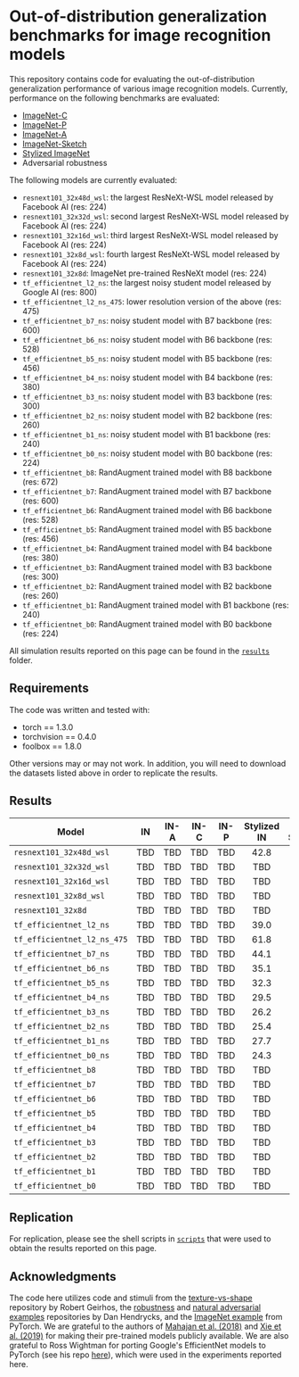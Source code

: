 # Out-of-distribution generalization benchmarks for image recognition models
This repository contains code for evaluating the out-of-distribution generalization performance of various image recognition models. Currently, performance on the following benchmarks are evaluated:

* [ImageNet-C](https://github.com/hendrycks/robustness)
* [ImageNet-P](https://github.com/hendrycks/robustness)
* [ImageNet-A](https://github.com/hendrycks/natural-adv-examples)
* [ImageNet-Sketch](https://github.com/HaohanWang/ImageNet-Sketch)
* [Stylized ImageNet](https://github.com/rgeirhos/texture-vs-shape/tree/master/stimuli/style-transfer-preprocessed-512)
* Adversarial robustness

The following models are currently evaluated:

* `resnext101_32x48d_wsl`: the largest ResNeXt-WSL model released by Facebook AI (res: 224)
* `resnext101_32x32d_wsl`: second largest ResNeXt-WSL model released by Facebook AI (res: 224)
* `resnext101_32x16d_wsl`: third largest ResNeXt-WSL model released by Facebook AI (res: 224)
* `resnext101_32x8d_wsl`: fourth largest ResNeXt-WSL model released by Facebook AI (res: 224)
* `resnext101_32x8d`: ImageNet pre-trained ResNeXt model (res: 224)
* `tf_efficientnet_l2_ns`: the largest noisy student model released by Google AI (res: 800)
* `tf_efficientnet_l2_ns_475`: lower resolution version of the above (res: 475)
* `tf_efficientnet_b7_ns`: noisy student model with B7 backbone (res: 600)
* `tf_efficientnet_b6_ns`: noisy student model with B6 backbone (res: 528)
* `tf_efficientnet_b5_ns`: noisy student model with B5 backbone (res: 456)
* `tf_efficientnet_b4_ns`: noisy student model with B4 backbone (res: 380)
* `tf_efficientnet_b3_ns`: noisy student model with B3 backbone (res: 300)
* `tf_efficientnet_b2_ns`: noisy student model with B2 backbone (res: 260)
* `tf_efficientnet_b1_ns`: noisy student model with B1 backbone (res: 240)
* `tf_efficientnet_b0_ns`: noisy student model with B0 backbone (res: 224)
* `tf_efficientnet_b8`: RandAugment trained model with B8 backbone (res: 672)
* `tf_efficientnet_b7`: RandAugment trained model with B7 backbone (res: 600)
* `tf_efficientnet_b6`: RandAugment trained model with B6 backbone (res: 528)
* `tf_efficientnet_b5`: RandAugment trained model with B5 backbone (res: 456)
* `tf_efficientnet_b4`: RandAugment trained model with B4 backbone (res: 380)
* `tf_efficientnet_b3`: RandAugment trained model with B3 backbone (res: 300)
* `tf_efficientnet_b2`: RandAugment trained model with B2 backbone (res: 260)
* `tf_efficientnet_b1`: RandAugment trained model with B1 backbone (res: 240)
* `tf_efficientnet_b0`: RandAugment trained model with B0 backbone (res: 224)

All simulation results reported on this page can be found in the [`results`](https://github.com/eminorhan/ood-benchmarks/tree/master/results) folder. 

## Requirements
The code was written and tested with:

* torch == 1.3.0
* torchvision == 0.4.0
* foolbox == 1.8.0

Other versions may or may not work. In addition, you will need to download the datasets listed above in order to replicate the results.

## Results
| Model | IN | IN-A | IN-C | IN-P | Stylized IN | IN-Sketch | Adv. acc. |
| ----- |:--:|:----:|:----:|:----:|:-----------:|:---------:|:---------:|
| `resnext101_32x48d_wsl`     | TBD | TBD | TBD | TBD | 42.8 | 59.1 | TBD |
| `resnext101_32x32d_wsl`     | TBD | TBD | TBD | TBD | TBD  | TBD  | TBD |
| `resnext101_32x16d_wsl`     | TBD | TBD | TBD | TBD | TBD  | TBD  | TBD |
| `resnext101_32x8d_wsl`      | TBD | TBD | TBD | TBD | TBD  | TBD  | TBD |
| `resnext101_32x8d`          | TBD | TBD | TBD | TBD | TBD  | TBD  | TBD |
| `tf_efficientnet_l2_ns`     | TBD | TBD | TBD | TBD | 39.0 | 52.7 | TBD |
| `tf_efficientnet_l2_ns_475` | TBD | TBD | TBD | TBD | 61.8 | 53.6 | TBD |
| `tf_efficientnet_b7_ns`     | TBD | TBD | TBD | TBD | 44.1 | 48.3 | TBD |
| `tf_efficientnet_b6_ns`     | TBD | TBD | TBD | TBD | 35.1 | 48.1 | TBD |
| `tf_efficientnet_b5_ns`     | TBD | TBD | TBD | TBD | 32.3 | 45.1 | TBD |
| `tf_efficientnet_b4_ns`     | TBD | TBD | TBD | TBD | 29.5 | 43.2 | TBD |
| `tf_efficientnet_b3_ns`     | TBD | TBD | TBD | TBD | 26.2 | 39.4 | TBD |
| `tf_efficientnet_b2_ns`     | TBD | TBD | TBD | TBD | 25.4 | TBD  | TBD |
| `tf_efficientnet_b1_ns`     | TBD | TBD | TBD | TBD | 27.7 | TBD  | TBD |
| `tf_efficientnet_b0_ns`     | TBD | TBD | TBD | TBD | 24.3 | TBD  | TBD |
| `tf_efficientnet_b8`     | TBD | TBD | TBD | TBD | TBD | TBD | TBD |
| `tf_efficientnet_b7`     | TBD | TBD | TBD | TBD | TBD | TBD | TBD |
| `tf_efficientnet_b6`     | TBD | TBD | TBD | TBD | TBD | TBD | TBD |
| `tf_efficientnet_b5`     | TBD | TBD | TBD | TBD | TBD | TBD | TBD |
| `tf_efficientnet_b4`     | TBD | TBD | TBD | TBD | TBD | TBD | TBD |
| `tf_efficientnet_b3`     | TBD | TBD | TBD | TBD | TBD | TBD | TBD |
| `tf_efficientnet_b2`     | TBD | TBD | TBD | TBD | TBD | TBD | TBD |
| `tf_efficientnet_b1`     | TBD | TBD | TBD | TBD | TBD | TBD | TBD |
| `tf_efficientnet_b0`     | TBD | TBD | TBD | TBD | TBD | TBD | TBD |

## Replication
For replication, please see the shell scripts in [`scripts`](https://github.com/eminorhan/ood-benchmarks/tree/master/scripts) that were used to obtain the results reported on this page. 

## Acknowledgments
The code here utilizes code and stimuli from the [texture-vs-shape](https://github.com/rgeirhos/texture-vs-shape) repository by Robert Geirhos, the [robustness](https://github.com/hendrycks/robustness) and [natural adversarial examples](https://github.com/hendrycks/natural-adv-examples) repositories by Dan Hendrycks, and the [ImageNet example](https://github.com/pytorch/examples/tree/master/imagenet) from PyTorch. We are grateful to the authors of [Mahajan et al. (2018)](https://arxiv.org/abs/1805.00932) and [Xie et al. (2019)](https://arxiv.org/abs/1911.04252) for making their pre-trained models publicly available. We are also grateful to Ross Wightman for porting Google's EfficientNet models to PyTorch (see his repo [here](https://github.com/rwightman/gen-efficientnet-pytorch)), which were used in the experiments reported here.
